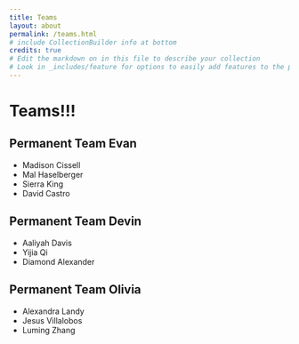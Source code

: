 ```yaml
---
title: Teams
layout: about
permalink: /teams.html
# include CollectionBuilder info at bottom
credits: true
# Edit the markdown on in this file to describe your collection
# Look in _includes/feature for options to easily add features to the page
---
```


# Teams!!! 

## Permanent Team Evan
- Madison Cissell
- Mal Haselberger
- Sierra King
- David Castro

## Permanent Team Devin
- Aaliyah Davis
- Yijia Qi
- Diamond Alexander

## Permanent Team Olivia
- Alexandra Landy
- Jesus Villalobos
- Luming Zhang
